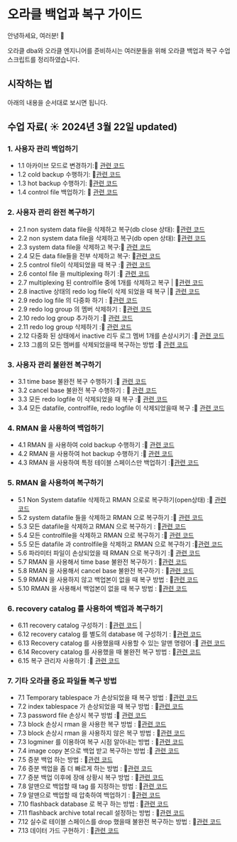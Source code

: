 # 오라클 백업과 복구 가이드

안녕하세요, 여러분! 🌟

오라클 dba와 오라클 엔지니어를 준비하시는 여러분들을 위해 오라클 백업과 복구 수업 스크립트를 정리하였습니다.

## 시작하는 법

아래의 내용을 순서대로 보시면 됩니다.

## 수업 자료( ☀️ 2024년 3월 22일 updated)

### 1. 사용자 관리 백업하기
- 1.1 아카이브 모드로 변경하기:📄 [관련 코드](https://github.com/oracleyu01/oracle_backup_recovery/blob/main/%EC%95%84%EC%B9%B4%EC%9D%B4%EB%B8%8C%20%EB%AA%A8%EB%93%9C%20%EB%B3%80%EA%B2%BD.txt)
- 1.2 cold backup 수행하기: 📄[관련 코드](https://github.com/oracleyu01/oracle_backup_recovery/blob/main/cold%20backup%20%EC%88%98%ED%96%89%ED%95%98%EA%B8%B0.txt)
- 1.3 hot backup 수행하기: 📄[관련 코드](https://github.com/oracleyu01/oracle_backup_recovery/blob/main/%EC%82%AC%EC%9A%A9%EC%9E%90%20%EA%B4%80%EB%A6%AC%20hot%20backup%20%EC%88%98%ED%96%89%ED%95%98%EA%B8%B0.txt)
- 1.4 control file 백업하기: 📄 [관련 코드](https://github.com/oracleyu01/oracle_backup_recovery/blob/main/controlfile%20%20hotbackup%20%ED%95%98%EA%B8%B0.txt)

### 2. 사용자 관리 완전 복구하기
- 2.1 non system data file을 삭제하고 복구(db close 상태): 📄[관련 코드](https://github.com/oracleyu01/oracle_backup_recovery/blob/main/non%20system%20data%20file%EC%9D%84%20%EC%82%AD%EC%A0%9C%ED%95%98%EA%B3%A0%20%EB%B3%B5%EA%B5%AC.txt)
- 2.2 non system data file을 삭제하고 복구(db open 상태): 📄[관련 코드](https://github.com/oracleyu01/oracle_backup_recovery/blob/main/non%20system%20datafile%20%EC%9D%B4%20%EA%B9%A8%EC%A1%8C%EC%9D%84%20%EB%95%8C%20%20db%20open%20%EC%83%81%ED%83%9C%EC%97%90%EC%84%9C%20%EB%B0%94%EB%A1%9C%20%EB%B3%B5%EA%B5%AC%ED%95%98%EA%B8%B0.txt)
- 2.3 system data file을 삭제하고 복구:📄 [관련 코드](https://github.com/oracleyu01/oracle_backup_recovery/blob/main/system%20%20data%20file%20%EC%9D%84%20%EC%82%AD%EC%A0%9C%ED%95%98%EA%B3%A0%20%EB%B3%B5%EA%B5%AC%20%ED%95%98%EA%B8%B0.txt)
- 2.4 모든 data file들을 전부 삭제하고 복구: 📄[관련 코드](https://github.com/oracleyu01/oracle_backup_recovery/blob/main/%EB%AA%A8%EB%93%A0%20data%20file%EB%93%A4%EC%9D%84%20%EC%A0%84%EB%B6%80%20%EC%82%AD%EC%A0%9C%ED%95%98%EA%B3%A0%20%EB%B3%B5%EA%B5%AC.txt)
- 2.5  control file이 삭제되었을 때 복구 :📄 [관련 코드](https://github.com/oracleyu01/oracle_backup_recovery/blob/main/control%20file%EC%9D%B4%20%EC%82%AD%EC%A0%9C%EB%90%98%EC%97%88%EC%9D%84%20%EB%95%8C%20%EB%B3%B5%EA%B5%AC.txt) 
- 2.6  contol file 을  multiplexing 하기 :📄 [관련 코드](https://github.com/oracleyu01/oracle_backup_recovery/blob/main/contol%20file%20%EC%9D%84%20%20multiplexing%20%ED%95%98%EA%B8%B0.txt) 
- 2.7  multiplexing 된 controlfile 중에 1개를 삭제하고 복구 | 📄[관련 코드](https://github.com/oracleyu01/oracle_backup_recovery/blob/main/multiplexing%20%EB%90%9C%20controlfile%20%EC%A4%91%EC%97%90%201%EA%B0%9C%EB%A5%BC%20%EC%82%AD%EC%A0%9C%ED%95%98%EA%B3%A0%20%EB%B3%B5%EA%B5%AC.txt) 
- 2.8  inactive 상태의 redo log file이 삭제 되었을 때 복구 |📄 [관련 코드](https://github.com/oracleyu01/oracle_backup_recovery/blob/main/inactive%20%EC%83%81%ED%83%9C%EC%9D%98%20redo%20log%20file%EC%9D%B4%20%EC%82%AD%EC%A0%9C%20%EB%90%98%EC%97%88%EC%9D%84%20%EB%95%8C%20%EB%B3%B5%EA%B5%AC.txt) 
- 2.9  redo log file 의 다중화 하기 : 📄[관련 코드](https://github.com/oracleyu01/oracle_backup_recovery/blob/main/redo%20log%20file%20%EC%9D%98%20%EB%8B%A4%EC%A4%91%ED%99%94%20%ED%95%98%EA%B8%B0.txt) 
- 2.9  redo log group 의 멤버 삭제하기 : 📄[관련 코드](https://github.com/oracleyu01/oracle_backup_recovery/blob/main/redo%20log%20group%20%EC%9D%98%20%EB%A9%A4%EB%B2%84%20%EC%82%AD%EC%A0%9C%ED%95%98%EA%B8%B0.txt) 
- 2.10  redo log group 추가하기 :📄 [관련 코드](https://github.com/oracleyu01/oracle_backup_recovery/blob/main/redo%20log%20group%20%EC%B6%94%EA%B0%80%ED%95%98%EA%B8%B0.txt) 
- 2.11  redo log group 삭제하기 :📄 [관련 코드](https://github.com/oracleyu01/oracle_backup_recovery/blob/main/redo%20log%20group%20%EC%82%AD%EC%A0%9C%ED%95%98%EA%B8%B0.txt) 
- 2.12  다중화 된 상태에서 inactive 리두 로그 멤버 1개를 손상시키기 :📄 [관련 코드](https://github.com/oracleyu01/oracle_backup_recovery/blob/main/%EC%98%88%EC%A0%9C.%20%20%EB%8B%A4%EC%A4%91%ED%99%94%20%EB%90%9C%20%EC%83%81%ED%83%9C%EC%97%90%EC%84%9C%20inactive%20%EB%A6%AC%EB%91%90%20%EB%A1%9C%EA%B7%B8%20%EB%A9%A4%EB%B2%84%EB%A5%BC%20%EC%86%90%EC%83%81%EC%8B%9C%ED%82%A4%EA%B8%B0.txt) 
- 2.13  그룹의 모든 멤버를 삭제되었을때 복구하는 방법 :📄 [관련 코드](https://github.com/oracleyu01/oracle_backup_recovery/blob/main/%EA%B7%B8%EB%A3%B9%EC%9D%98%20%EB%AA%A8%EB%93%A0%20%EB%A9%A4%EB%B2%84%EB%A5%BC%20%EC%82%AD%EC%A0%9C%EB%90%98%EC%97%88%EC%9D%84%EB%95%8C%20%EB%B3%B5%EA%B5%AC%ED%95%98%EB%8A%94%20%EB%B0%A9%EB%B2%95.txt) 

### 3. 사용자 관리 불완전 복구하기
- 3.1  time base 불완전 복구 수행하기 :📄 [관련 코드](https://github.com/oracleyu01/oracle_backup_recovery/blob/main/time%20base%20%EB%B6%88%EC%99%84%EC%A0%84%20%EB%B3%B5%EA%B5%AC%20%EC%88%98%ED%96%89%ED%95%98%EA%B8%B0.txt) 
- 3.2  cancel base 불완전 복구 수행하기 : 📄 [관련 코드](https://github.com/oracleyu01/oracle_backup_recovery/blob/main/cancel%20base%20%EB%B6%88%EC%99%84%EC%A0%84%20%20%EB%B3%B5%EA%B5%AC.txt) 
- 3.3  모든 redo logfile 이 삭제되었을 때 복구 :📄 [관련 코드](https://github.com/oracleyu01/oracle_backup_recovery/blob/main/%EB%AA%A8%EB%93%A0%20redo%20file%20%EC%9D%B4%20%EC%82%AD%EC%A0%9C%EB%90%98%EC%97%88%EC%9D%84%20%EB%95%8C%20%EB%B3%B5%EA%B5%AC.txt) 
- 3.4  모든 datafile, controlfile, redo logfile 이 삭제되었을때 복구 :📄 [관련 코드](https://github.com/oracleyu01/oracle_backup_recovery/blob/main/%EB%AA%A8%EB%93%A0%20data%20file%2C%20controlfile%2C%20redo%20logfile%20%EC%9D%B4%20%EC%82%AD%EC%A0%9C%EB%90%98%EC%97%88%EC%9D%84%20%EB%95%8C%20%EB%B3%B5%EA%B5%AC.txt) 

### 4. RMAN 을 사용하여 백업하기
- 4.1   RMAN 을 사용하여 cold backup 수행하기  :📄 [관련 코드](https://github.com/oracleyu01/oracle_backup_recovery/blob/main/RMAN%20%EC%9D%84%20%EC%82%AC%EC%9A%A9%ED%95%B4%EC%84%9C%20cold%20backup%20%EC%88%98%ED%96%89%ED%95%98%EA%B8%B0.txt) 
- 4.2   RMAN 을 사용하여 hot backup 수행하기  :📄 [관련 코드](https://github.com/oracleyu01/oracle_backup_recovery/blob/main/RMAN%20%EC%9D%84%20%EC%82%AC%EC%9A%A9%ED%95%B4%EC%84%9C%20cold%20backup%20%EC%88%98%ED%96%89%ED%95%98%EA%B8%B0.txt) 
- 4.3   RMAN 을 사용하여 특정 테이블 스페이스만 백업하기 :📄[관련 코드](https://github.com/oracleyu01/oracle_backup_recovery/blob/main/RMAN%20%EC%9D%84%20%EC%82%AC%EC%9A%A9%ED%95%B4%EC%84%9C%20%ED%8A%B9%EC%A0%95%20tablespace%EB%A7%8C%20%EB%B0%B1%EC%97%85%EB%B0%9B%EA%B8%B0.txt) 

### 5. RMAN 을 사용하여 복구하기
- 5.1   Non System datafile 삭제하고 RMAN 으로로 복구하기(open상태) :📄 [관련 코드](https://github.com/oracleyu01/oracle_backup_recovery/blob/main/RMAN%20%EC%9D%84%20%EC%82%AC%EC%9A%A9%ED%95%B4%EC%84%9C%20Non%20system%20datafile%20%EC%86%90%EC%83%81%EC%8B%9C%20%EB%B3%B5%EA%B5%AC%ED%95%98%EA%B8%B0(open%EC%83%81%ED%83%9C).txt) 
- 5.2   system datafile 들을 삭제하고 RMAN 으로 복구하기 :📄 [관련 코드](https://github.com/oracleyu01/oracle_backup_recovery/blob/main/RMAN%20%EC%9D%84%20%EC%82%AC%EC%9A%A9%ED%95%B4%EC%84%9C%20system%20datafile%20%EB%93%A4%EC%9D%84%20%EC%82%AD%EC%A0%9C%ED%95%98%EA%B3%A0%20%EB%B3%B5%EA%B5%AC%ED%95%98%EA%B8%B0.txt) 
- 5.3   모든 datafile을 삭제하고 RMAN 으로 복구하기 : 📄[관련 코드](https://github.com/oracleyu01/oracle_backup_recovery/blob/main/RMAN%20%EC%9D%84%20%EC%82%AC%EC%9A%A9%ED%95%B4%EC%84%9C%20%EB%AA%A8%EB%93%A0%20data%20file%EB%93%A4%EC%9D%84%20%EC%A0%84%EB%B6%80%20%EC%82%AD%EC%A0%9C%ED%95%98%EA%B3%A0%20%EB%B3%B5%EA%B5%AC%ED%95%98%EA%B8%B0.txt) 
- 5.4   모든 controlfile을 삭제하고 RMAN 으로 복구하기 :📄 [관련 코드](https://github.com/oracleyu01/oracle_backup_recovery/blob/main/RMAN%20%EC%9D%84%20%EC%82%AC%EC%9A%A9%ED%95%B4%EC%84%9C%20%EB%AA%A8%EB%93%A0%20control%20file%20%EC%82%AD%EC%A0%9C%ED%95%98%EA%B3%A0%20%EB%B3%B5%EA%B5%AC%ED%95%98%EA%B8%B0.txt) 
- 5.5   모든 datafile 과 controlfile을 삭제하고 RMAN 으로 복구하기 :📄[관련 코드](https://github.com/oracleyu01/oracle_backup_recovery/blob/main/%EB%AA%A8%EB%93%A0%20data%20file%2C%20controlfile%2C%20redo%20logfile%20%EC%9D%B4%20%EC%82%AD%EC%A0%9C%EB%90%98%EC%97%88%EC%9D%84%20%EB%95%8C%20%EB%B3%B5%EA%B5%AC.txt) 
- 5.6   파라미터 파일이 손상되었을 때 RMAN 으로 복구하기  :📄 [관련 코드](https://github.com/oracleyu01/oracle_backup_recovery/blob/main/%ED%8C%8C%EB%9D%BC%EB%AF%B8%ED%84%B0%20%ED%8C%8C%EC%9D%BC%EC%9D%B4%20%EC%86%90%EC%83%81%EB%90%98%EC%97%88%EC%9D%84%20%EB%95%8C%20RMAN%20%EC%9C%BC%EB%A1%9C%20%EB%B3%B5%EA%B5%AC%ED%95%98%EA%B8%B0.txt) 
- 5.7   RMAN 을 사용해서  time base 불완전 복구하기 : 📄[관련 코드](https://github.com/oracleyu01/oracle_backup_recovery/blob/main/RMAN%20%EC%9D%84%20%EC%82%AC%EC%9A%A9%ED%95%B4%EC%84%9C%20%20time%20base%20%EB%B6%88%EC%99%84%EC%A0%84%20%EB%B3%B5%EA%B5%AC%ED%95%98%EA%B8%B0.txt) 
- 5.8   RMAN 을 사용해서  cancel base 불완전 복구하기 : 📄[관련 코드](https://github.com/oracleyu01/oracle_backup_recovery/blob/main/RMAN%20%EC%9D%84%20%EC%82%AC%EC%9A%A9%ED%95%B4%EC%84%9C%20%20cancel%20base%20%EB%B6%88%EC%99%84%EC%A0%84%20%EB%B3%B5%EA%B5%AC%ED%95%98%EA%B8%B0.txt) 
- 5.9   RMAN 을 사용하지 않고 백업본이 없을 때 복구 방법  : 📄[관련 코드](https://github.com/oracleyu01/oracle_backup_recovery/blob/main/RMAN%20%EC%9D%84%20%EC%82%AC%EC%9A%A9%ED%95%98%EC%A7%80%20%EC%95%8A%EA%B3%A0%20%EB%B0%B1%EC%97%85%EB%B3%B8%EC%9D%B4%20%EC%97%86%EC%9D%84%20%EB%95%8C%20%EB%B3%B5%EA%B5%AC%20%EB%B0%A9%EB%B2%95.txt) 
- 5.10    RMAN 을 사용해서 백업본이 없을 때 복구 방법  : 📄[관련 코드](https://github.com/oracleyu01/oracle_backup_recovery/blob/main/RMAN%20%EC%9D%84%20%EC%82%AC%EC%9A%A9%ED%96%88%EC%9D%84%20%EB%95%8C%20%EB%B0%B1%EC%97%85%EB%B3%B8%EC%9D%B4%20%EC%97%86%EC%9D%84%20%EB%95%8C%20%EB%B3%B5%EA%B5%AC%20%EB%B0%A9%EB%B2%95.txt) 

### 6. recovery catalog 를 사용하여 백업과 복구하기
- 6.11    recovery catalog 구성하기   : 📄[관련 코드](https://github.com/oracleyu01/oracle_backup_recovery/blob/main/Recovery%20catalog%20%20%EA%B5%AC%EC%84%B1%20%EB%B0%A9%EB%B2%95.txt) |
- 6.12   recovery catalog 를 별도의 database 에 구성하기   : 📄[관련 코드](https://github.com/oracleyu01/oracle_backup_recovery/blob/main/recovery%20catalog%20%EB%A5%BC%20%EB%B3%84%EB%8F%84%EC%9D%98%20database%20%EC%97%90%20%EA%B5%AC%EC%84%B1%ED%95%98%EA%B8%B0.txt) 
- 6.13   Recovery catalog 를 사용했을때 사용할 수 있는 알맨 명령어    :📄 [관련 코드](https://github.com/oracleyu01/oracle_backup_recovery/blob/main/Recovery%20catalog%20%EB%A5%BC%20%EC%82%AC%EC%9A%A9%ED%96%88%EC%9D%84%EB%95%8C%20%EC%82%AC%EC%9A%A9%ED%95%A0%20%EC%88%98%20%EC%9E%88%EB%8A%94%20%EC%95%8C%EB%A7%A8%20%EB%AA%85%EB%A0%B9%EC%96%B4.txt) 
- 6.14   Recovery catalog 를 사용했을 때  불완전 복구 방법  : 📄[관련 코드](https://github.com/oracleyu01/oracle_backup_recovery/blob/main/Recovery%20catalog%20%EB%A5%BC%20%EC%82%AC%EC%9A%A9%ED%96%88%EC%9D%84%20%EB%95%8C%20%20%EB%B6%88%EC%99%84%EC%A0%84%20%EB%B3%B5%EA%B5%AC%20%EB%B0%A9%EB%B2%95.txt) 
- 6.15   복구 관리자 사용하기  :📄 [관련 코드](https://github.com/oracleyu01/oracle_backup_recovery/blob/main/%EB%B3%B5%EA%B5%AC%20%EA%B4%80%EB%A6%AC%EC%9E%90%20%EC%82%AC%EC%9A%A9%ED%95%98%EA%B8%B0.txt) 

### 7. 기타 오라클 중요 파일들 복구 방법
- 7.1   Temporary  tablespace 가 손상되었을 때 복구 방법  : 📄[관련 코드](https://github.com/oracleyu01/oracle_backup_recovery/blob/main/Temporary%20%20tablespace%20%EA%B0%80%20%EC%86%90%EC%83%81%EB%90%98%EC%97%88%EC%9D%84%20%EB%95%8C%20%EB%B3%B5%EA%B5%AC%20%EB%B0%A9%EB%B2%95.txt) 
- 7.2   index  tablespace 가 손상되었을 때 복구 방법  : 📄[관련 코드](https://github.com/oracleyu01/oracle_backup_recovery/blob/main/index%20%20tablespace%20%EA%B0%80%20%EC%86%90%EC%83%81%EB%90%98%EC%97%88%EC%9D%84%20%EB%95%8C%20%EB%B3%B5%EA%B5%AC%20%EB%B0%A9%EB%B2%95.txt) 
- 7.3   password file 손상시 복구 방법  :📄 [관련 코드](https://github.com/oracleyu01/oracle_backup_recovery/blob/main/password%20%20file%20%EC%9D%B4%20%EC%86%90%EC%83%81%EB%90%98%EC%97%88%EC%9D%84%20%EB%95%8C%20%EB%B3%B5%EA%B5%AC%20%EB%B0%A9%EB%B2%95.txt) 
- 7.3   block 손상시 rman 을 사용한 복구 방법  : 📄[관련 코드](https://github.com/oracleyu01/oracle_backup_recovery/blob/main/%EB%B8%94%EB%9F%AD%20%EC%86%90%EC%83%81%EC%8B%9C%20RMAN%EC%9D%84%20%EC%82%AC%EC%9A%A9%ED%95%9C%20%EB%B3%B5%EA%B5%AC%20%EB%B0%A9%EB%B2%95.txt) 
- 7.3   block 손상시 rman 을 사용하지 않은 복구 방법  : 📄[관련 코드](https://github.com/oracleyu01/oracle_backup_recovery/blob/main/%EB%B8%94%EB%9F%AD%20%EC%86%90%EC%83%81%EC%8B%9C%20RMAN%EC%9D%84%20%EC%82%AC%EC%9A%A9%ED%95%98%EC%A7%80%20%EC%95%8A%EC%9D%80%20%EB%B3%B5%EA%B5%AC%20%EB%B0%A9%EB%B2%95.txt) 
- 7.3   logminer 를 이용하여 복구 시점 알아내는 방법  : 📄[관련 코드](https://github.com/oracleyu01/oracle_backup_recovery/blob/main/%EB%A1%9C%EA%B7%B8%20%EB%A7%88%EC%9D%B4%EB%84%88%20%EC%82%AC%EC%9A%A9%ED%95%98%EC%97%AC%20%EB%B3%B5%EA%B5%AC%20%EC%8B%9C%EC%A0%90%20%EC%95%8C%EC%95%84%EB%82%B4%EB%8A%94%20%EB%B0%A9%EB%B2%95.txt) 
- 7.4   image copy 본으로 백업 받고 복구하는 방법  :📄 [관련 코드](https://github.com/oracleyu01/oracle_backup_recovery/blob/main/backup%20set%20%EA%B3%BC%20image%20copy%20%EC%9D%98%20%EC%B0%A8%EC%9D%B4%EC%A0%90.txt) 
- 7.5   증분 백업 하는 방법 : 📄[관련 코드](https://github.com/oracleyu01/oracle_backup_recovery/blob/main/%EC%A6%9D%EB%B6%84%20%EB%B0%B1%EC%97%85%20%ED%95%98%EB%8A%94%20%EB%B0%A9%EB%B2%95.txt)
- 7.6   증분 백업을 좀 더 빠르게 하는 방법  : 📄[관련 코드](https://github.com/oracleyu01/oracle_backup_recovery/blob/main/%EC%A6%9D%EB%B6%84%20%EB%B0%B1%EC%97%85%EC%9D%84%20%EC%A2%80%20%EB%8D%94%20%EB%B9%A0%EB%A5%B4%EA%B2%8C%20%ED%95%98%EB%8A%94%20%EB%B0%A9%EB%B2%95.txt)
- 7.7   증분 백업 이후에 장애 상황시 복구 방법  : 📄[관련 코드](https://github.com/oracleyu01/oracle_backup_recovery/blob/main/%EC%A6%9D%EB%B6%84%20%EB%B0%B1%EC%97%85%20%EC%9D%B4%ED%9B%84%EC%97%90%20%EC%9E%A5%EC%95%A0%20%EC%83%81%ED%99%A9%EC%8B%9C%20%EB%B3%B5%EA%B5%AC%20%EB%B0%A9%EB%B2%95.txt)
- 7.8   알맨으로 백업할 때 tag 를 지정하는 방법 : 📄[관련 코드](https://github.com/oracleyu01/oracle_backup_recovery/blob/main/%EC%95%8C%EB%A7%A8%EC%9C%BC%EB%A1%9C%20%EB%B0%B1%EC%97%85%ED%95%A0%20%EB%95%8C%20tag%20%EB%A5%BC%20%EC%A7%80%EC%A0%95%ED%95%98%EB%8A%94%20%EB%B0%A9%EB%B2%95.txt)
- 7.9   알맨으로 백업할 때 압축하여 백업하기 : 📄[관련 코드](https://github.com/oracleyu01/oracle_backup_recovery/blob/main/%EC%95%8C%EB%A7%A8%EC%9C%BC%EB%A1%9C%20%EB%B0%B1%EC%97%85%ED%95%A0%20%EB%95%8C%20%EC%95%95%EC%B6%95%ED%95%98%EC%97%AC%20%EB%B0%B1%EC%97%85%ED%95%98%EA%B8%B0.txt)
- 7.10   flashback database 로 복구 하는 방법 : 📄[관련 코드](https://github.com/oracleyu01/oracle_backup_recovery/blob/main/flashback%20database%20%EB%A1%9C%20%EB%B3%B5%EA%B5%AC%20%ED%95%98%EB%8A%94%20%EB%B0%A9%EB%B2%95.txt)
- 7.11   flashback archive total recall 설정하는 방법 : 📄[관련 코드](https://github.com/oracleyu01/oracle_backup_recovery/blob/main/flashback%20%20archive%20(total%20%20recall).txt)
- 7.12   실수로 테이블 스페이스를 drop 했을때 불완전 복구하는 방법 : 📄[관련 코드](https://github.com/oracleyu01/oracle_backup_recovery/blob/main/%EC%8B%A4%EC%88%98%EB%A1%9C%20%ED%85%8C%EC%9D%B4%EB%B8%94%20%EC%8A%A4%ED%8E%98%EC%9D%B4%EC%8A%A4%EB%A5%BC%20drop%20%ED%96%88%EC%9D%84%20%EB%95%8C%20%EB%B6%88%EC%99%84%EC%A0%84%20%EB%B3%B5%EA%B5%AC%20%EB%B0%A9%EB%B2%95.txt)
- 7.13   데이터 가드 구현하기 : 📄[관련 코드](https://github.com/oracleyu01/oracle_backup_recovery/blob/main/%EB%8D%B0%EC%9D%B4%ED%84%B0%20%EA%B0%80%EB%93%9C%20%EA%B5%AC%ED%98%84%ED%95%98%EA%B8%B0.txt)
